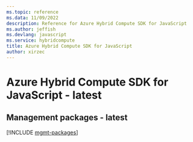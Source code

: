 ```yaml
---
ms.topic: reference
ms.data: 11/09/2022
description: Reference for Azure Hybrid Compute SDK for JavaScript
ms.author: jeffish
ms.devlang: javascript
ms.service: hybridcompute
title: Azure Hybrid Compute SDK for JavaScript
author: xirzec
---
```

# Azure Hybrid Compute SDK for JavaScript - latest

## Management packages - latest
[!INCLUDE [mgmt-packages](hybrid-compute-mgmt-index.md)]